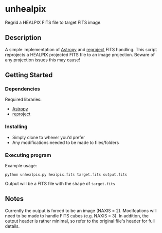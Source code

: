 # unhealpix

Regrid a HEALPIX FITS file to target FITS image.

## Description

A simple implementation of [Astropy](http://www.astropy.org/) and [reproject](https://reproject.readthedocs.io/) FITS handling. This script reprojects a HEALPIX projected FITS file to an image projection. Beware of any projection issues this may cause!

## Getting Started

### Dependencies
Required libraries:
* [Astropy](http://www.astropy.org/)
* [reproject](https://reproject.readthedocs.io/)

### Installing

* Simply clone to whever you'd prefer
* Any modifications needed to be made to files/folders

### Executing program
Example usage:
```
python unhealpix.py healpix.fits target.fits output.fits
```
Output will be a FITS file with the shape of `target.fits`

## Notes

Currently the output is forced to be an image (NAXIS = 2). Modifcations will need to be made to handle FITS cubes (e.g. NAXIS = 3). In addition, the output header is rather minimal, so refer to the original file's header for full details.
